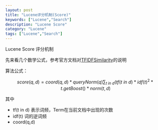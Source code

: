 ```yaml
---
layout: post
title: "Lucene评分机制(Score)"
keywords: ["Lucene","Search"]
description: "Lucene Score"
category: "Lucene"
tags: ["Lucene","Search"]
---
```

Lucene Score 评分机制

先来看几个数学公式，参考官方文档对[TFIDFSimilarity](http://lucene.apache.org/core/5_3_0/core/org/apache/lucene/search/similarities/TFIDFSimilarity.html)的说明

算法公式：

$$score(q,d)=coord(q,d)*queryNorm(q)\sum_{t\ in\ d }(tf( t\ in\ d )*idf(t)^2*t.getBoost()*norm(t,d)$$

其中

*  tf(t in d) 表示词频，Term在当前文档中出现的次数
* idf(t) 词的逆词频
* coord(q,d)
